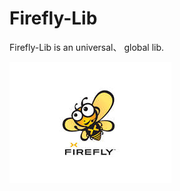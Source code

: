 Firefly-Lib
===========

Firefly-Lib is an universal、 global lib.

![image](https://github.com/alex-zhang/Firefly-Lib/blob/master/project_logo.jpg?raw=true) 
